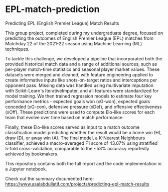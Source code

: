 # EPL-match-prediction
Predicting EPL (English Premier League) Match Results

This group project, completed during my undergraduate degree, focused on predicting the outcomes of English Premier League (EPL) matches from Matchday 22 of the 2021-22 season using Machine Learning (ML) techniques.

To tackle this challenge, we developed a pipeline that incorporated both the provided historical match data and a range of additional sources, such as per-player match-time statistics and seasonal player market values. These datasets were merged and cleaned, with feature engineering applied to create informative inputs like shots-on-target ratios and interceptions per opponent pass. Missing data was handled using multivariate imputation with Scikit-Learn's IterativeImputer, and all features were standardized for model training. We then trained regression models to estimate four key performance metrics - expected goals won (xG-won), expected goals conceded (xG-con), defensive pressure (xDef), and offensive effectiveness (xOff). These predictions were used to compute Elo-like scores for each team that evolve over time based on match performance.

Finally, these Elo-like scores served as input to a match outcome classification model predicting whether the result would be a home win (H), draw (D), or away win (A). The final model, a K-Nearest Neighbours classifier, achieved a macro-averaged F1 score of 43.07% using stratified 5-fold cross-validation, comparable to the ~53% accuracy reportedly achieved by bookmakers.

This repository contains both the full report and the code implementation in a Jupyter notebook.

Check out the summary documented here: https://www.asalabdullatif.com/projects/predicting-epl-match-results
